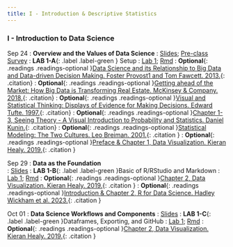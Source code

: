 ```yaml
---
title: I - Introduction & Descriptive Statistics
---
```


<h3 style="font-weight: bold;">I - Introduction to Data Science</h3>


Sep 24
: **Overview and the Values of Data Science**
  : [Slides](#); [Pre-class Survey](https://forms.gle/Q2VwKdNQ2he7TzVg9)
: **LAB 1-A**{: .label .label-green } Setup
  : [Lab 1](/labs/lab-01); [Rmd](/labs/lab-01.Rmd)
: **Optional**{: .readings .readings-optional }[Data Science and its Relationship to Big Data and Data-driven Decision Making. Foster Provost1 and Tom Fawcett. 2013.](https://www.liebertpub.com/doi/full/10.1089/big.2013.1508){: .citation}
: **Optional**{: .readings .readings-optional }[Getting ahead of the Market: How Big Data is Transforming Real Estate. McKinsey & Company. 2018.](https://www.mckinsey.com/~/media/McKinsey/Industries/Capital%20Projects%20and%20Infrastructure/Our%20Insights/Getting%20ahead%20of%20the%20market%20How%20big%20data%20is%20transforming%20real%20estate/Getting-ahead-of-the-market-How-big-data-is-transforming-real-estate.pdf){: .citation}
: **Optional**{: .readings .readings-optional }[Visual and Statistical Thinking: Displays of Evidence for Making Decisions. Edward Tufte. 1997.](https://staff.washington.edu/yohaoyu/data-analytics-visualization/Visual-and-Statistical-Thinking.pdf){: .citation}
: **Optional**{: .readings .readings-optional }[Chapter 1-3, Seeing Theory - A Visual Introduction to Probability and Statistics. Daniel Kunin.](https://seeing-theory.brown.edu){: .citation}
: **Optional**{: .readings .readings-optional }[Statistical Modeling: The Two Cultures. Leo Breiman. 2001.](https://projecteuclid.org/journals/statistical-science/volume-16/issue-3/Statistical-Modeling--The-Two-Cultures-with-comments-and-a/10.1214/ss/1009213726.full){: .citation }
: **Optional**{: .readings .readings-optional }[Preface & Chapter 1, Data Visualization. Kieran Healy. 2019.](https://staff.washington.edu/yohaoyu/data-analytics-visualization/Data-Visualization-A-Practical-Introduction.pdf){: .citation }


Sep 29
: **Data as the Foundation**  
  : [Slides](#)
: **LAB 1-B**{: .label .label-green }Basic of R/RStudio and Markdown 
  : [Lab 1](/labs/lab-01); [Rmd](/labs/lab-01.Rmd)
: **Optional**{: .readings .readings-optional }[Chapter 2, Data Visualization. Kieran Healy. 2019.](https://staff.washington.edu/yohaoyu/data-analytics-visualization/Data-Visualization-A-Practical-Introduction.pdf){: .citation }
: **Optional**{: .readings .readings-optional }[Introduction & Chapter 2, R for Data Science. Hadley Wickham et al. 2023.](https://r4ds.hadley.nz){: .citation }


Oct 01
: **Data Science Workflows and Components**
  : [Slides](#)
: **LAB 1-C**{: .label .label-green }Dataframes, Exporting, and GitHub
  : [Lab 1](/labs/lab-01); [Rmd](/labs/lab-01.Rmd)
: **Optional**{: .readings .readings-optional }[Chapter 2, Data Visualization. Kieran Healy. 2019.](https://staff.washington.edu/yohaoyu/data-analytics-visualization/Data-Visualization-A-Practical-Introduction.pdf){: .citation }








